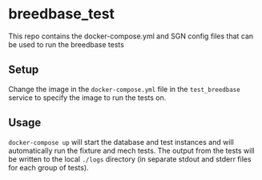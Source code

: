 # breedbase_test
This repo contains the docker-compose.yml and SGN config files that can be used to run the breedbase tests

## Setup

Change the image in the `docker-compose.yml` file in the `test_breedbase` service to specify the image to run the tests on.

## Usage

`docker-compose up` will start the database and test instances and will automatically run the fixture and mech tests.  The output from the tests will be written to the local `./logs` directory (in separate stdout and stderr files for each group of tests).
